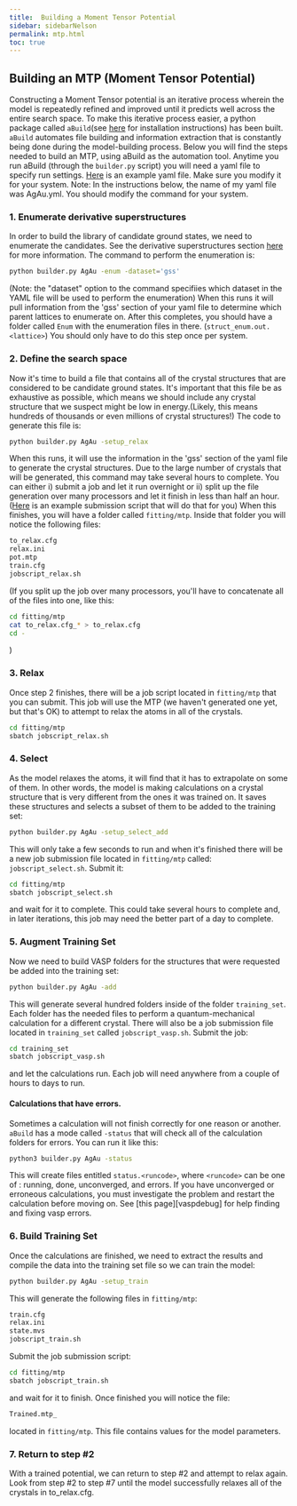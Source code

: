 ```yaml
---
title:  Building a Moment Tensor Potential
sidebar: sidebarNelson
permalink: mtp.html
toc: true
---
```


## Building an MTP (Moment Tensor Potential)
Constructing a Moment Tensor potential is an iterative process
wherein the model is repeatedly refined and improved until it predicts
well across the entire search space.  To make this iterative process
easier, a python package called `aBuild`(see [here][aBuildInstall] for
installation instructions) has been built.  `aBuild`
automates file building and information extraction that is constantly
being done during the model-building process.  Below you will find the
steps needed to build an MTP, using aBuild as the automation tool.
Anytime you run aBuild (through the `builder.py` script) you will need
a yaml file to specify run settings.  [Here][YAML] is an example yaml file.
Make sure you modify it for your system. Note: In the instructions
below, the name of my yaml file was AgAu.yml.  You  should modify the
command for your system.

### 1. Enumerate derivative superstructures

In order to build the library of candidate ground states, we need to
enumerate the candidates.  See the derivative superstructures section
[here](researchArticles.html) for more information.  The command to
perform the enumeration is:

```bash
python builder.py AgAu -enum -dataset='gss'
```
 (Note: the "dataset" option to the command specifiies which dataset in the YAML file
 will be used to perform the enumeration)
When this runs it will pull information from the 'gss' section of your
yaml file to determine which parent lattices to enumerate on.  After
this completes, you should have a folder called `Enum` with the
enumeration files in there. (`struct_enum.out.<lattice>`) You should
only have to do this step once per system.  

### 2. Define the search space

Now it's time to build a file that contains all of the crystal
structures that are considered to be candidate ground states.  It's
important that this file be as exhaustive as possible, which means we
should include any crystal structure that we suspect might be low in
energy.(Likely, this means hundreds of thousands or even millions of
crystal structures!)  The code to generate this file is:  
```bash
python builder.py AgAu -setup_relax
```
When this runs, it
will use the information in the 'gss' section of the yaml file to
generate the crystal structures. Due to the large number of crystals
that will be generated, this command may take several hours to
complete.  You can either i) submit a job and let it run overnight or
ii) split up the file generation over many processors and let it
finish in less than half an hour.  ([Here][setupRelaxSubmission] is an
example submission script that will do that for you) When this
finishes, you will have a folder called `fitting/mtp`.  Inside that
folder you will notice the following files:
```bash
to_relax.cfg
relax.ini
pot.mtp
train.cfg
jobscript_relax.sh
```
(If you split up the job over many processors, you'll have to
concatenate all of the files into one, like this:
```bash
cd fitting/mtp
cat to_relax.cfg_* > to_relax.cfg
cd -
```
)

### 3. Relax

Once step 2 finishes, there will be a job script located in `fitting/mtp`
   that you can submit.  This job will use the MTP (we haven't
   generated one yet, but that's OK) to attempt to relax the atoms in all of the
   crystals.  
``` bash
cd fitting/mtp
sbatch jobscript_relax.sh
```

### 4. Select

   As the model relaxes the atoms, it will find that it has to
   extrapolate on some of them. In other words, the model is making
   calculations on a crystal structure that is very different from the
   ones it was trained on. It saves these structures and selects
   a subset of
   them to be added to the training set:  
```bash
python builder.py AgAu -setup_select_add
```
This will only take a few seconds to run and when it's finished there
will be a new job submission file located in `fitting/mtp` called:
`jobscript_select.sh`. Submit it:
``` bash
cd fitting/mtp
sbatch jobscript_select.sh
```
and wait for it to complete.  This
could take several hours to complete and, in later iterations, this job
may need the better part of a day to complete.  

### 5. Augment Training Set

Now we need to build VASP folders for the structures that were requested be added
into the training set:
```bash
python builder.py AgAu -add
```
This will generate several hundred folders inside of the folder
`training_set`.  Each folder has the needed files to perform a
quantum-mechanical calculation for a different crystal.  There will
also be a job submission file located in `training_set` called
`jobscript_vasp.sh`. Submit the job:
``` bash
cd training_set
sbatch jobscript_vasp.sh
```
and let the calculations run.
Each job will need anywhere from a couple of hours to days to run.  

#### Calculations that have errors.
  Sometimes a calculation will not finish correctly for one reason or
  another.  `aBuild` has a mode called `-status` that will check all
  of the calculation folders for errors.   You can run it like this:

```bash
python3 builder.py AgAu -status
```

This will create files entitled `status.<runcode>`, where `<runcode>`
can be one of :  running, done, unconverged, and errors.  If you have
unconverged or erroneous calculations, you must investigate the
problem and restart the calculation before moving on.  See
[this page][vaspdebug] for help finding and fixing vasp errors.

### 6. Build Training Set

Once the calculations are finished, we need to extract the results
and compile the data into the training set file so we can train
the model:
```bash
python builder.py AgAu -setup_train
```
This will generate the following files in `fitting/mtp`:
```bash
train.cfg
relax.ini
state.mvs
jobscript_train.sh
```
Submit the job submission script:
``` bash
cd fitting/mtp
sbatch jobscript_train.sh
```
and wait for it to finish.  Once finished you will notice the file:
```bash
Trained.mtp_
```
located in `fitting/mtp`.  This file contains values for the model
parameters.  

### 7. Return to step #2

With a trained potential, we can return to step #2 and attempt to
relax again.  Look from step #2 to step #7 until the model successfully
    relaxes all of the crystals in to_relax.cfg.



[aBuildInstall]: /main/neededSoftware.html
[ljnabuild]: https://github.com/lancejnelson/aBuild  
[YAML]:  http://byui-physics.github.io/main/pages/Faculty/NelsonL/materialsResearch/sample.yml
[setupRelaxSubmission]:https://byui-physics.github.io/main/pages/Faculty/NelsonL/materialsResearch/setupRelaxJobscript.sh
[YAML]:  /vaspTroubleshooting.html
